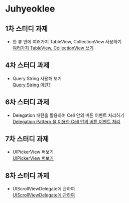 # Juhyeoklee

## 1차 스터디 과제

- 한 뷰 안에 여러가지 TableView, CollectionView 사용하기  
  [여러가지 TableView, CollectionView 쓰기](https://juhyeoklee.github.io/ios/ios-post04/)

## 4차 스터디 과제

- Query String 사용해 보기  
  [Query String 이란?](https://juhyeoklee.github.io/ios/ios-post05/)

## 6차 스터디 과제
- Delegation 패턴을 활용하여 Cell 안의 버튼 이벤트 처리하기  
  [Delegation Pattern 을 이용한 Cell 안의 버튼 이벤트 처리](https://juhyeoklee.github.io/ios/ios-post06/)

## 7차 스터디 과제
- UIPickerView 써보기  
[UIPickerView 써보기](https://juhyeoklee.github.io/ios/ios-post07/)

## 8차 스터디 과제
- UIScrollViewDelegate에 관하여  
[UIScrollViewDelegate에 관하여](https://github.com/iOS-SOPT-iNNovation/Juhyeoklee/blob/master/8%EC%B0%A8%20%EC%8A%A4%ED%84%B0%EB%94%94%20%EA%B3%BC%EC%A0%9C.md)

